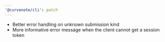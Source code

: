 ```yaml
---
'@curvenote/cli': patch
---
```


- Better error handling on unknown submission kind
- More informative error message when the client cannot get a session token
